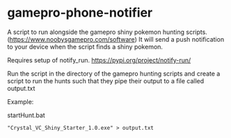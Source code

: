 # gamepro-phone-notifier

A script to run alongside the gamepro shiny pokemon hunting scripts.
(https://www.noobysgamepro.com/software)
It will send a push notification to your device when the script finds a shiny pokemon.

Requires setup of notify_run. https://pypi.org/project/notify-run/

Run the script in the directory of the gamepro hunting scripts and create a script to run the hunts such
that they pipe their output to a file called output.txt

Example:

startHunt.bat
```
"Crystal_VC_Shiny_Starter_1.0.exe" > output.txt
```
